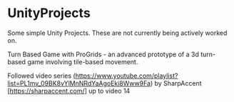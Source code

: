 # UnityProjects
Some simple Unity Projects. These are not currently being actively worked on.

Turn Based Game with ProGrids - an advanced prototype of a 3d turn-based game involving tile-based movement.

Followed video series (https://www.youtube.com/playlist?list=PL1mv_09BK8vYlMnNRdYaAgoEki8Www9Fa) by SharpAccent [https://sharpaccent.com/] up to video 14